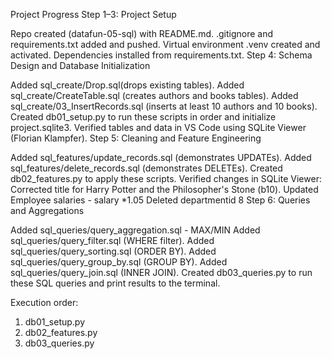 Project Progress
Step 1–3: Project Setup

Repo created (datafun-05-sql) with README.md.
.gitignore and requirements.txt added and pushed.
Virtual environment .venv created and activated.
Dependencies installed from requirements.txt.
Step 4: Schema Design and Database Initialization

Added sql_create/Drop.sql(drops existing tables).
Added sql_create/CreateTable.sql (creates authors and books tables).
Added sql_create/03_InsertRecords.sql (inserts at least 10 authors and 10 books).
Created db01_setup.py to run these scripts in order and initialize project.sqlite3.
Verified tables and data in VS Code using SQLite Viewer (Florian Klampfer).
Step 5: Cleaning and Feature Engineering

Added sql_features/update_records.sql (demonstrates UPDATEs).
Added sql_features/delete_records.sql (demonstrates DELETEs).
Created db02_features.py to apply these scripts.
Verified changes in SQLite Viewer:
Corrected title for Harry Potter and the Philosopher's Stone (b10).
Updated Employee salaries - salary *1.05
Deleted  departmentid 8
Step 6: Queries and Aggregations

Added sql_queries/query_aggregation.sql  - MAX/MIN
Added sql_queries/query_filter.sql (WHERE filter).
Added sql_queries/query_sorting.sql (ORDER BY).
Added sql_queries/query_group_by.sql (GROUP BY).
Added sql_queries/query_join.sql (INNER JOIN).
Created db03_queries.py to run these SQL queries and print results to the terminal.

Execution order:

1. db01_setup.py
2. db02_features.py
3. db03_queries.py
